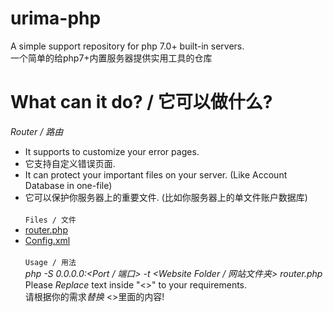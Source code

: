 # urima-php
A simple support repository for php 7.0+ built-in servers.<br>
一个简单的给php7+内置服务器提供实用工具的仓库
# What can it do? / 它可以做什么?
*Router / 路由*<br>
 - It supports to customize your error pages.
 - 它支持自定义错误页面.
 - It can protect your important files on your server. (Like Account Database in one-file)
 - 它可以保护你服务器上的重要文件. (比如你服务器上的单文件账户数据库)<br><br>
`Files / 文件`<br>
 - [router.php](https://github.com/XIAYM-gh/urima-php/blob/main/router.php)
 - [Config.xml](https://github.com/XIAYM-gh/urima-php/blob/main/Config.xml)<br><br>
`Usage / 用法`<br>
*php -S 0.0.0.0:<Port / 端口> -t <Website Folder / 网站文件夹> router.php*<br>
Please *Replace* text inside "<>" to your requirements.<br>
请根据你的需求*替换* <>里面的内容!


